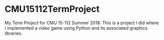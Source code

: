 # CMU15112TermProject
My Term Project for CMU 15-112 Summer 2018. This is a project I did where I implemented a video game using Python and its associated graphics libraries.
